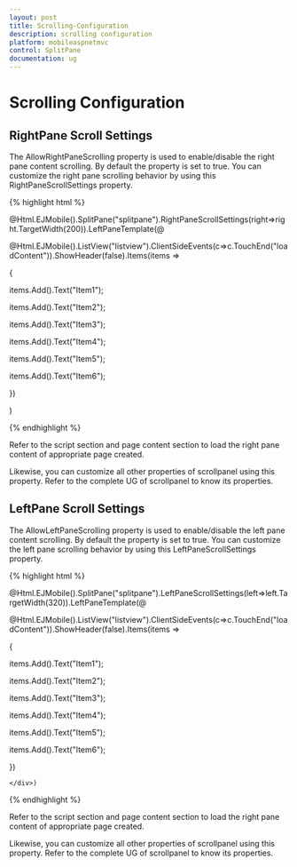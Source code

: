 ```yaml
---
layout: post
title: Scrolling-Configuration
description: scrolling configuration
platform: mobileaspnetmvc
control: SplitPane
documentation: ug
---
```


# Scrolling Configuration

## RightPane Scroll Settings

The AllowRightPaneScrolling property is used to enable/disable the right pane content scrolling. By default the property is set to true. You can customize the right pane scrolling behavior by using this RightPaneScrollSettings property. 

{% highlight html %}

@Html.EJMobile().SplitPane("splitpane").RightPaneScrollSettings(right=>right.TargetWidth(200)).LeftPaneTemplate(@<div>

@Html.EJMobile().ListView("listview").ClientSideEvents(c=>c.TouchEnd("loadContent")).ShowHeader(false).Items(items =>

{

items.Add().Text("Item1");

items.Add().Text("Item2");

items.Add().Text("Item3");

items.Add().Text("Item4");

items.Add().Text("Item5");

items.Add().Text("Item6");

})

</div>)            



{% endhighlight %}

Refer to the script section and page content section to load the right pane content of appropriate page created.

Likewise, you can customize all other properties of scrollpanel using this property. Refer to the complete UG of scrollpanel to know its properties.

## LeftPane Scroll Settings

The AllowLeftPaneScrolling property is used to enable/disable the left pane content scrolling. By default the property is set to true. You can customize the left pane scrolling behavior by using this LeftPaneScrollSettings property. 

{% highlight html %}

@Html.EJMobile().SplitPane("splitpane").LeftPaneScrollSettings(left=>left.TargetWidth(320)).LeftPaneTemplate(@<div>

@Html.EJMobile().ListView("listview").ClientSideEvents(c=>c.TouchEnd("loadContent")).ShowHeader(false).Items(items =>

{

items.Add().Text("Item1");

items.Add().Text("Item2");

items.Add().Text("Item3");

items.Add().Text("Item4");

items.Add().Text("Item5");

items.Add().Text("Item6");

})

    </div>)

{% endhighlight %}

Refer to the script section and page content section to load the right pane content of appropriate page created. 

Likewise, you can customize all other properties of scrollpanel using this property. Refer to the complete UG of scrollpanel to know its properties.

